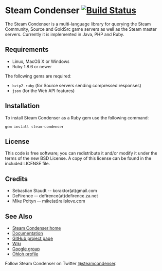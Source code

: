 Steam Condenser [![Build Status](https://secure.travis-ci.org/koraktor/steam-condenser-ruby.png)](http://travis-ci.org/koraktor/steam-condenser-ruby)
===============

The Steam Condenser is a multi-language library for querying the Steam
Community, Source and GoldSrc game servers as well as the Steam master servers.
Currently it is implemented in Java, PHP and Ruby.

## Requirements

* Linux, MacOS X or Windows
* Ruby 1.8.6 or newer

The following gems are required:

* `bzip2-ruby` (for Source servers sending compressed responses)
* `json` (for the Web API features)

## Installation

To install Steam Condenser as a Ruby gem use the following command:

    gem install steam-condenser

## License

This code is free software; you can redistribute it and/or modify it under the
terms of the new BSD License. A copy of this license can be found in the
included LICENSE file.

## Credits

* Sebastian Staudt -- koraktor(at)gmail.com
* DeFirence -- defirence(at)defirence.za.net
* Mike Połtyn -- mike(at)railslove.com

## See Also

* [Steam Condenser home](https://koraktor.de/steam-condenser)
* [Documentation](http://rubydoc.info/gems/steam-condenser)
* [GitHub project page](https://github.com/koraktor/steam-condenser)
* [Wiki](https://github.com/koraktor/steam-condenser/wiki)
* [Google group](http://groups.google.com/group/steam-condenser)
* [Ohloh profile](http://www.ohloh.net/projects/steam-condenser)

Follow Steam Condenser on Twitter
[@steamcondenser](http://twitter.com/steamcondenser).
